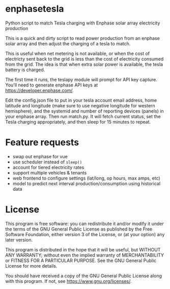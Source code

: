 # enphasetesla

Python script to match Tesla charging with Enphase solar array electricity production

This is a quick and dirty script to read power production from an enphase solar array and then adjust the charging of a tesla to match.

This is useful when net metering is not available, or when the cost of electricty sent back to the grid is less than the cost of electricity consumed from the grid. The idea is that when extra solar power is available, the tesla battery is charged.

The first time it runs, the teslapy module will prompt for API key capture.
You'll need to generate enphase API keys at https://developer.enphase.com/.

Edit the config.json file to put in your tesla account email address, home latitude and longitude (make sure to use negative longitude for western hemisphere), and the systemid and number of reporting devices (panels) in your enphase array. Then run match.py. It will fetch current status, set the Tesla charging appropriately, and then sleep for 15 minutes to repeat.

# Feature requests
- swap out enphase for vue
- use scheduler instead of `sleep()`
- account for tiered electricity rates
- support multiple vehicles & tenants
- web frontend to configure settings (lat/long, op hours, max amps, etc)
- model to predict next interval production/consumption using historical data

# License

This program is free software: you can redistribute it and/or modify it under the terms of the GNU General Public License as published by the Free Software Foundation, either version 3 of the License, or (at your option) any later version.

This program is distributed in the hope that it will be useful, but WITHOUT ANY WARRANTY; without even the implied warranty of MERCHANTABILITY or FITNESS FOR A PARTICULAR PURPOSE. See the GNU General Public License for more details.

You should have received a copy of the GNU General Public License along with this program. If not, see <https://www.gnu.org/licenses/>. 

